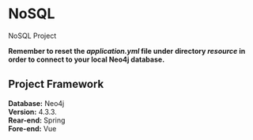 # NoSQL
NoSQL Project      
     
**Remember to reset the *application.yml* file under directory *resource* in order to connect to your local Neo4j database.**     
      
## Project Framework     
**Database:** Neo4j  
     **Version:** 4.3.3.   
**Rear-end:** Spring  
**Fore-end:** Vue   
